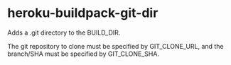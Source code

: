 # heroku-buildpack-git-dir

Adds a .git directory to the BUILD_DIR.

The git repository to clone must be specified by GIT_CLONE_URL, and the
branch/SHA must be specified by GIT_CLONE_SHA.
